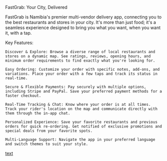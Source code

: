FastGrab: Your City, Delivered

FastGrab is Namibia's premier multi-vendor delivery app, connecting you to the best restaurants and stores in your city. It's more than just food; it's a seamless experience designed to bring you what you want, when you want it, with a tap.

Key Features:

    Discover & Explore: Browse a diverse range of local restaurants and stores on a dynamic map. See ratings, reviews, opening hours, and minimum order requirements to find exactly what you're looking for.

    Easy Ordering: Customize your order with specific notes, add-ons, and variations. Place your order with a few taps and track its status in real-time.

    Secure & Flexible Payments: Pay securely with multiple options, including Stripe and PayPal. Save your preferred payment methods for a faster checkout.

    Real-Time Tracking & Chat: Know where your order is at all times. Track your rider's location on the map and communicate directly with them through the in-app chat.

    Personalized Experience: Save your favorite restaurants and previous orders for quick re-ordering. Get notified of exclusive promotions and special deals from your favorite spots.

    Multi-Language Support: Navigate the app in your preferred language and switch themes to suit your style.
[text](https://expo.dev/accounts/it4chi00/projects/fastgrab-multi/builds/fe9839e3-816c-4b84-bf92-cb67b092bdc6)